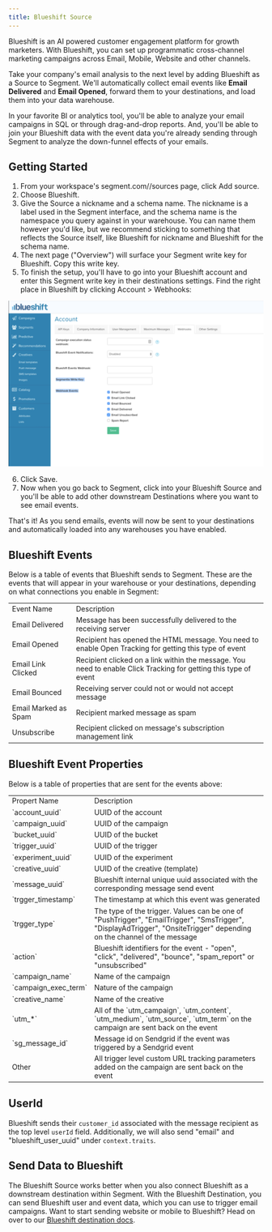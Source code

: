 ```yaml
---
title: Blueshift Source
---
```


Blueshift is an AI powered customer engagement platform for growth marketers. With Blueshift, you can set up programmatic cross-channel marketing campaigns across Email, Mobile, Website and other channels.

Take your company's email analysis to the next level by adding Blueshift as a Source to Segment. We'll automatically collect email events like **Email Delivered** and **Email Opened**, forward them to your destinations, and load them into your data warehouse.

In your favorite BI or analytics tool, you'll be able to analyze your email campaigns in SQL or through drag-and-drop reports. And, you'll be able to join your Blueshift data with the event data you're already sending through Segment to analyze the down-funnel effects of your emails.

## Getting Started

1. From your workspace's segment.com/<your-workspace>/sources page, click Add source.
2. Choose Blueshift.
3. Give the Source a nickname and a schema name. The nickname is a label used in the Segment interface, and the schema name is the namespace you query against in your warehouse. You can name them however you'd like, but we recommend sticking to something that reflects the Source itself, like Blueshift for nickname and Blueshift for the schema name.
4. The next page ("Overview") will surface your Segment write key for Blueshift. Copy this write key.
5. To finish the setup, you'll have to go into your Blueshift account and enter this Segment write key in their destinations settings. Find the right place in Blueshift by clicking Account > Webhooks:

![](images/39c3955d4ea74e0a8ff07ef6651d4b30.png)

6. Click Save.
7. Now when you go back to Segment, click into your Blueshift Source and you'll be able to add other downstream Destinations where you want to see email events.

That's it! As you send emails, events will now be sent to your destinations and automatically loaded into any warehouses you have enabled.

## Blueshift Events

Below is a table of events that Blueshift sends to Segment. These are the events that will appear in your warehouse or your destinations, depending on what connections you enable in Segment:

<table>
  <tr>
   <td>Event Name</td>
   <td>Description</td>
  </tr>
  <tr>
   <td>Email Delivered</td>
   <td>Message has been successfully delivered to the receiving server</td>
  </tr>
  <tr>
   <td>Email Opened</td>
   <td>Recipient has opened the HTML message. You need to enable Open Tracking for getting this type of event</td>
  </tr>
  <tr>
   <td>Email Link Clicked</td>
   <td>Recipient clicked on a link within the message. You need to enable Click Tracking for getting this type of event</td>
  </tr>
  <tr>
   <td>Email Bounced</td>
   <td>Receiving server could not or would not accept message</td>
  </tr>
  <tr>
   <td>Email Marked as Spam</td>
   <td>Recipient marked message as spam</td>
  </tr>
  <tr>
   <td>Unsubscribe</td>
   <td>Recipient clicked on message's subscription management link</td>
  </tr>
</table>

## Blueshift Event Properties

Below is a table of properties that are sent for the events above:


<table>
  <tr>
   <td>Propert Name</td>
   <td>Description</td>
  </tr>
  <tr>
   <td>`account_uuid`</td>
   <td>UUID of the account</td>
  </tr>
  <tr>
   <td>`campaign_uuid`</td>
   <td>UUID of the campaign</td>
  </tr>
  <tr>
   <td>`bucket_uuid`</td>
   <td>UUID of the bucket</td>
  </tr>
  <tr>
   <td>`trigger_uuid`</td>
   <td>UUID of the trigger</td>
  </tr>
  <tr>
   <td>`experiment_uuid`</td>
   <td>UUID of the experiment</td>
  </tr>
  <tr>
   <td>`creative_uuid`</td>
   <td>UUID of the creative (template)</td>
  </tr>
  <tr>
   <td>`message_uuid`</td>
   <td>Blueshift internal unique uuid associated with the corresponding message send event</td>
  </tr>
  <tr>
   <td>`trgger_timestamp`</td>
   <td>The timestamp at which this event was generated</td>
  </tr>
  <tr>
   <td>`trgger_type`</td>
   <td>The type of the trigger. Values can be one of "PushTrigger", "EmailTrigger", "SmsTrigger", "DisplayAdTrigger", "OnsiteTrigger" depending on the channel of the message</td>
  </tr>
  <tr>
   <td>`action`</td>
   <td>Blueshift identifiers for the event - "open", "click", "delivered", "bounce", "spam_report" or "unsubscribed"</td>
  </tr>
  <tr>
   <td>`campaign_name`</td>
   <td>Name of the campaign</td>
  </tr>
  <tr>
   <td>`campaign_exec_term`</td>
   <td>Nature of the campaign</td>
  </tr>
  <tr>
   <td>`creative_name`</td>
   <td>Name of the creative</td>
  </tr>
  <tr>
   <td>`utm_*`</td>
   <td>All of the `utm_campaign`, `utm_content`, `utm_medium`, `utm_source`, `utm_term` on the campaign are sent back on the event</td>
  </tr>
  <tr>
   <td>`sg_message_id`</td>
   <td>Message id on Sendgrid if the event was triggered by a Sendgrid event</td>
  </tr>
  <tr>
   <td>Other</td>
   <td>All trigger level custom URL tracking parameters added on the campaign are sent back on the event</td>
  </tr>
</table>

## UserId

Blueshift sends their `customer_id` associated with the message recipient as the top level `userId` field. Additionally, we will also send "email" and "blueshift_user_uuid" under `context.traits`.

## Send Data to Blueshift

The Blueshift Source works better when you also connect Blueshift as a downstream destination within Segment. With the Blueshift Destination, you can send Blueshift user and event data, which you can use to trigger email campaigns. Want to start sending website or mobile to Blueshift? Head on over to our [Blueshift destination docs](/docs/connections/destinations/catalog/blueshift/).
